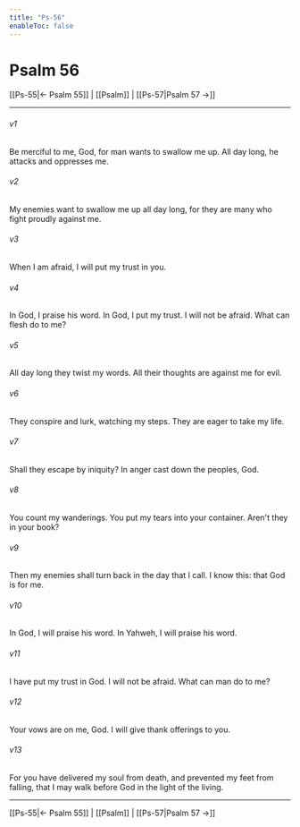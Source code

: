 ```yaml
---
title: "Ps-56"
enableToc: false
---
```

# Psalm 56

[[Ps-55|← Psalm 55]] | [[Psalm]] | [[Ps-57|Psalm 57 →]]
***



###### v1 
Be merciful to me, God, for man wants to swallow me up. All day long, he attacks and oppresses me. 

###### v2 
My enemies want to swallow me up all day long, for they are many who fight proudly against me. 

###### v3 
When I am afraid, I will put my trust in you. 

###### v4 
In God, I praise his word. In God, I put my trust. I will not be afraid. What can flesh do to me? 

###### v5 
All day long they twist my words. All their thoughts are against me for evil. 

###### v6 
They conspire and lurk, watching my steps. They are eager to take my life. 

###### v7 
Shall they escape by iniquity? In anger cast down the peoples, God. 

###### v8 
You count my wanderings. You put my tears into your container. Aren't they in your book? 

###### v9 
Then my enemies shall turn back in the day that I call. I know this: that God is for me. 

###### v10 
In God, I will praise his word. In Yahweh, I will praise his word. 

###### v11 
I have put my trust in God. I will not be afraid. What can man do to me? 

###### v12 
Your vows are on me, God. I will give thank offerings to you. 

###### v13 
For you have delivered my soul from death, and prevented my feet from falling, that I may walk before God in the light of the living.

***
[[Ps-55|← Psalm 55]] | [[Psalm]] | [[Ps-57|Psalm 57 →]]
